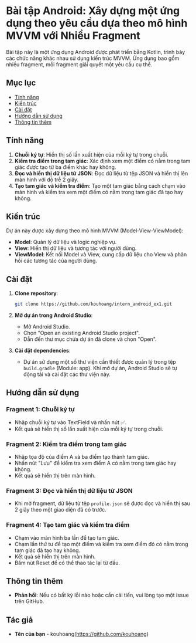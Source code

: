 # Bài tập Android: Xây dựng một ứng dụng theo yêu cầu dựa theo mô hình MVVM với Nhiều Fragment

Bài tập này là một ứng dụng Android được phát triển bằng Kotlin, trình bày các chức năng khác nhau sử dụng kiến trúc MVVM. Ứng dụng bao gồm nhiều fragment, mỗi fragment giải quyết một yêu cầu cụ thể.

## Mục lục
- [Tính năng](#tính-năng)
- [Kiến trúc](#kiến-trúc)
- [Cài đặt](#cài-đặt)
- [Hướng dẫn sử dụng](#hướng-dẫn-sử-dụng)
- [Thông tin thêm](#thông-tin-thêm)

## Tính năng
1. **Chuỗi ký tự**: Hiển thị số lần xuất hiện của mỗi ký tự trong chuỗi.
2. **Kiểm tra điểm trong tam giác**: Xác định xem một điểm có nằm trong tam giác được tạo từ ba điểm khác hay không.
3. **Đọc và hiển thị dữ liệu từ JSON**: Đọc dữ liệu từ tệp JSON và hiển thị lên màn hình với độ trễ 2 giây.
4. **Tạo tam giác và kiểm tra điểm**: Tạo một tam giác bằng cách chạm vào màn hình và kiểm tra xem một điểm có nằm trong tam giác đã tạo hay không.

## Kiến trúc
Dự án này được xây dựng theo mô hình MVVM (Model-View-ViewModel):
- **Model**: Quản lý dữ liệu và logic nghiệp vụ.
- **View**: Hiển thị dữ liệu và tương tác với người dùng.
- **ViewModel**: Kết nối Model và View, cung cấp dữ liệu cho View và phản hồi các tương tác của người dùng.

## Cài đặt
1. **Clone repository**:
    ```bash
    git clone https://github.com/kouhoang/intern_android_ex1.git
    ```
2. **Mở dự án trong Android Studio**:
    - Mở Android Studio.
    - Chọn "Open an existing Android Studio project".
    - Dẫn đến thư mục chứa dự án đã clone và chọn "Open".

3. **Cài đặt dependencies**:
    - Dự án sử dụng một số thư viện cần thiết được quản lý trong tệp `build.gradle` (Module: app). Khi mở dự án, Android Studio sẽ tự động tải và cài đặt các thư viện này.

## Hướng dẫn sử dụng
### Fragment 1: Chuỗi ký tự
- Nhập chuỗi ký tự vào TextField và nhấn nút ✅.
- Kết quả sẽ hiển thị số lần xuất hiện của mỗi ký tự trong chuỗi.

### Fragment 2: Kiểm tra điểm trong tam giác
- Nhập tọa độ của điểm A và ba điểm tạo thành tam giác.
- Nhấn nút "Lưu" để kiểm tra xem điểm A có nằm trong tam giác hay không.
- Kết quả sẽ hiển thị trên màn hình.

### Fragment 3: Đọc và hiển thị dữ liệu từ JSON
- Khi mở fragment, dữ liệu từ tệp `profile.json` sẽ được đọc và hiển thị sau 2 giây theo một giao diện đã có trước.

### Fragment 4: Tạo tam giác và kiểm tra điểm
- Chạm vào màn hình ba lần để tạo tam giác.
- Chạm lần thứ tư để tạo một điểm và kiểm tra xem điểm đó có nằm trong tam giác đã tạo hay không.
- Kết quả sẽ hiển thị trên màn hình.
- Bấm nút Reset để có thể thao tác lại từ đầu.

## Thông tin thêm
- **Phản hồi**: Nếu có bất kỳ lỗi nào hoặc cần cải tiến, vui lòng tạo một issue trên GitHub.

## Tác giả
- **Tên của bạn** - kouhoang(https://github.com/kouhoang)
